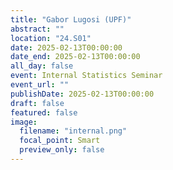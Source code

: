 ```yaml
---
title: "Gabor Lugosi (UPF)"
abstract: ""
location: "24.S01"
date: 2025-02-13T00:00:00
date_end: 2025-02-13T00:00:00
all_day: false
event: Internal Statistics Seminar
event_url: ""
publishDate: 2025-02-13T00:00:00
draft: false
featured: false
image:
  filename: "internal.png"
  focal_point: Smart
  preview_only: false
---
```

